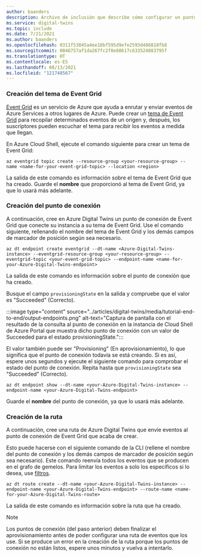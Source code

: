 ```yaml
---
author: baanders
description: Archivo de inclusión que describe cómo configurar un punto de conexión y una ruta de Event Grid
ms.service: digital-twins
ms.topic: include
ms.date: 7/21/2021
ms.author: baanders
ms.openlocfilehash: 0311f53845a4ee18bf595d9efe2593d486818fb8
ms.sourcegitcommit: 0046757af1da267fc2f0e88617c633524883795f
ms.translationtype: HT
ms.contentlocale: es-ES
ms.lasthandoff: 08/13/2021
ms.locfileid: "121748567"
---
```

### <a name="create-the-event-grid-topic"></a>Creación del tema de Event Grid

[Event Grid](../articles/event-grid/overview.md) es un servicio de Azure que ayuda a enrutar y enviar eventos de Azure Services a otros lugares de Azure. Puede crear un [tema de Event Grid](../articles/event-grid/concepts.md) para recopilar determinados eventos de un origen y, después, los suscriptores pueden escuchar el tema para recibir los eventos a medida que llegan.

En Azure Cloud Shell, ejecute el comando siguiente para crear un tema de Event Grid:

```azurecli-interactive
az eventgrid topic create --resource-group <your-resource-group> --name <name-for-your-event-grid-topic> --location <region>
```

La salida de este comando es información sobre el tema de Event Grid que ha creado. Guarde el **nombre** que proporcionó al tema de Event Grid, ya que lo usará más adelante.

### <a name="create-the-endpoint"></a>Creación del punto de conexión

A continuación, cree en Azure Digital Twins un punto de conexión de Event Grid que conecte su instancia a su tema de Event Grid. Use el comando siguiente, rellenando el nombre del tema de Event Grid y los demás campos de marcador de posición según sea necesario.

```azurecli-interactive
az dt endpoint create eventgrid --dt-name <Azure-Digital-Twins-instance> --eventgrid-resource-group <your-resource-group> --eventgrid-topic <your-event-grid-topic> --endpoint-name <name-for-your-Azure-Digital-Twins-endpoint>
```

La salida de este comando es información sobre el punto de conexión que ha creado.

Busque el campo `provisioningState` en la salida y compruebe que el valor es "Succeeded" (Correcto).

:::image type="content" source="../articles/digital-twins/media/tutorial-end-to-end/output-endpoints.png" alt-text="Captura de pantalla con el resultado de la consulta al punto de conexión en la instancia de Cloud Shell de Azure Portal que muestra dicho punto de conexión con un valor de Succeeded para el estado provisioningState.":::

El valor también puede ser "Provisioning" (En aprovisionamiento), lo que significa que el punto de conexión todavía se está creando. Si es así, espere unos segundos y ejecute el siguiente comando para comprobar el estado del punto de conexión. Repita hasta que `provisioningState` sea "Succeeded" (Correcto).

```azurecli-interactive
az dt endpoint show --dt-name <your-Azure-Digital-Twins-instance> --endpoint-name <your-Azure-Digital-Twins-endpoint> 
```

Guarde el **nombre** del punto de conexión, ya que lo usará más adelante.

### <a name="create-the-route"></a>Creación de la ruta

A continuación, cree una ruta de Azure Digital Twins que envíe eventos al punto de conexión de Event Grid que acaba de crear. 

Esto puede hacerse con el siguiente comando de la CLI (rellene el nombre del punto de conexión y los demás campos de marcador de posición según sea necesario). Este comando reenvía todos los eventos que se producen en el grafo de gemelos. Para limitar los eventos a solo los específicos si lo desea, use [filtros](../articles/digital-twins/how-to-manage-routes.md?tabs=portal%2Cportal2%2Cportal3#filter-events).

```azurecli-interactive
az dt route create --dt-name <your-Azure-Digital-Twins-instance> --endpoint-name <your-Azure-Digital-Twins-endpoint> --route-name <name-for-your-Azure-Digital-Twins-route>
```

La salida de este comando es información sobre la ruta que ha creado.

>[!NOTE]
>Los puntos de conexión (del paso anterior) deben finalizar el aprovisionamiento antes de poder configurar una ruta de eventos que los use. Si se produce un error en la creación de la ruta porque los puntos de conexión no están listos, espere unos minutos y vuelva a intentarlo.